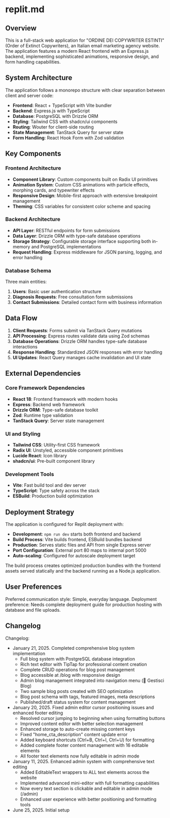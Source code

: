 # replit.md

## Overview

This is a full-stack web application for "ORDINE DEI COPYWRITER ESTINTI" (Order of Extinct Copywriters), an Italian email marketing agency website. The application features a modern React frontend with an Express.js backend, implementing sophisticated animations, responsive design, and form handling capabilities.

## System Architecture

The application follows a monorepo structure with clear separation between client and server code:

- **Frontend**: React + TypeScript with Vite bundler
- **Backend**: Express.js with TypeScript 
- **Database**: PostgreSQL with Drizzle ORM
- **Styling**: Tailwind CSS with shadcn/ui components
- **Routing**: Wouter for client-side routing
- **State Management**: TanStack Query for server state
- **Form Handling**: React Hook Form with Zod validation

## Key Components

### Frontend Architecture
- **Component Library**: Custom components built on Radix UI primitives
- **Animation System**: Custom CSS animations with particle effects, morphing cards, and typewriter effects
- **Responsive Design**: Mobile-first approach with extensive breakpoint management
- **Theming**: CSS variables for consistent color scheme and spacing

### Backend Architecture
- **API Layer**: RESTful endpoints for form submissions
- **Data Layer**: Drizzle ORM with type-safe database operations
- **Storage Strategy**: Configurable storage interface supporting both in-memory and PostgreSQL implementations
- **Request Handling**: Express middleware for JSON parsing, logging, and error handling

### Database Schema
Three main entities:
1. **Users**: Basic user authentication structure
2. **Diagnosis Requests**: Free consultation form submissions
3. **Contact Submissions**: Detailed contact form with business information

## Data Flow

1. **Client Requests**: Forms submit via TanStack Query mutations
2. **API Processing**: Express routes validate data using Zod schemas
3. **Database Operations**: Drizzle ORM handles type-safe database interactions
4. **Response Handling**: Standardized JSON responses with error handling
5. **UI Updates**: React Query manages cache invalidation and UI state

## External Dependencies

### Core Framework Dependencies
- **React 18**: Frontend framework with modern hooks
- **Express**: Backend web framework
- **Drizzle ORM**: Type-safe database toolkit
- **Zod**: Runtime type validation
- **TanStack Query**: Server state management

### UI and Styling
- **Tailwind CSS**: Utility-first CSS framework
- **Radix UI**: Unstyled, accessible component primitives
- **Lucide React**: Icon library
- **shadcn/ui**: Pre-built component library

### Development Tools
- **Vite**: Fast build tool and dev server
- **TypeScript**: Type safety across the stack
- **ESBuild**: Production build optimization

## Deployment Strategy

The application is configured for Replit deployment with:

- **Development**: `npm run dev` starts both frontend and backend
- **Build Process**: Vite builds frontend, ESBuild bundles backend
- **Production**: Serves static files and API from single Express server
- **Port Configuration**: External port 80 maps to internal port 5000
- **Auto-scaling**: Configured for autoscale deployment target

The build process creates optimized production bundles with the frontend assets served statically and the backend running as a Node.js application.

## User Preferences

Preferred communication style: Simple, everyday language.
Deployment preference: Needs complete deployment guide for production hosting with database and file uploads.

## Changelog

Changelog:
- January 21, 2025. Completed comprehensive blog system implementation
  - Full blog system with PostgreSQL database integration
  - Rich text editor with TipTap for professional content creation
  - Complete CRUD operations for blog post management
  - Blog accessible at /blog with responsive design
  - Admin blog management integrated into navigation menu (📝 Gestisci Blog)
  - Two sample blog posts created with SEO optimization
  - Blog post schema with tags, featured images, meta descriptions
  - Published/draft status system for content management
- January 20, 2025. Fixed admin editor cursor positioning issues and enhanced footer editing
  - Resolved cursor jumping to beginning when using formatting buttons
  - Improved content editor with better selection management
  - Enhanced storage to auto-create missing content keys
  - Fixed "home_cta_description" content update error
  - Added keyboard shortcuts (Ctrl+B, Ctrl+I, Ctrl+U) for formatting
  - Added complete footer content management with 16 editable elements
  - All footer text elements now fully editable in admin mode
- January 11, 2025. Enhanced admin system with comprehensive text editing
  - Added EditableText wrappers to ALL text elements across the website
  - Implemented advanced mini-editor with full formatting capabilities
  - Now every text section is clickable and editable in admin mode (/admin)
  - Enhanced user experience with better positioning and formatting tools
- June 25, 2025. Initial setup
